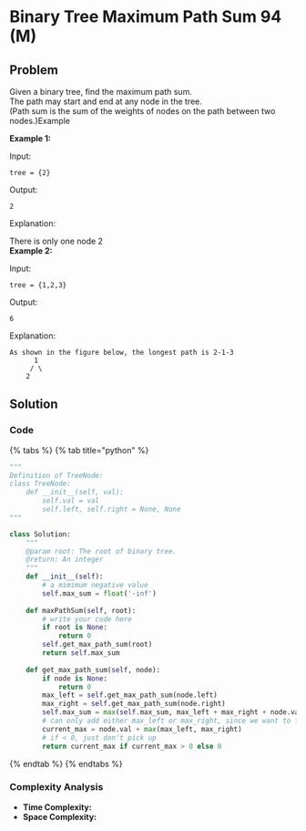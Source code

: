 # Binary Tree Maximum Path Sum 94 (M)

## Problem

Given a binary tree, find the maximum path sum.\
The path may start and end at any node in the tree.\
(Path sum is the sum of the weights of nodes on the path between two nodes.)Example

**Example 1:**

Input:

```
tree = {2}
```

Output:

```
2
```

Explanation:

There is only one node 2\
**Example 2:**

Input:

```
tree = {1,2,3}
```

Output:

```
6
```

Explanation:

```
As shown in the figure below, the longest path is 2-1-3
      1
     / \
    2   
```

## Solution&#x20;

### Code

{% tabs %}
{% tab title="python" %}
```python
"""
Definition of TreeNode:
class TreeNode:
    def __init__(self, val):
        self.val = val
        self.left, self.right = None, None
"""

class Solution:
    """
    @param root: The root of binary tree.
    @return: An integer
    """
    def __init__(self):
        # a mimimum negative value
        self.max_sum = float('-inf')
    
    def maxPathSum(self, root):
        # write your code here
        if root is None:
            return 0
        self.get_max_path_sum(root)
        return self.max_sum
    
    def get_max_path_sum(self, node):
        if node is None:
            return 0
        max_left = self.get_max_path_sum(node.left)
        max_right = self.get_max_path_sum(node.right)
        self.max_sum = max(self.max_sum, max_left + max_right + node.val)
        # can only add either max_left or max_right, since we want to form a path
        current_max = node.val + max(max_left, max_right)
        # if < 0, just don't pick up
        return current_max if current_max > 0 else 0

```
{% endtab %}
{% endtabs %}

### Complexity Analysis

* **Time Complexity:**
* **Space Complexity:**
